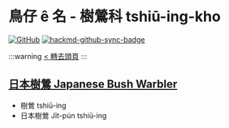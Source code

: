# 鳥仔 ê 名 - 樹鶯科 tshiū-ing-kho

[![GitHub](https://img.shields.io/badge/GitHub-black?logo=github)](https://github.com/siansiansu/tsiau-a-e-mia)
[![hackmd-github-sync-badge](https://hackmd.io/hCqdaxj9R0O520gWapFGxg/badge)](https://hackmd.io/hCqdaxj9R0O520gWapFGxg)

:::warning
[< 轉去頭頁](https://hackmd.io/@siansiansu/Hy4VzNvha)
:::

## [日本樹鶯 Japanese Bush Warbler](https://www.instagram.com/p/CtRiGfXPFuV/)

- 樹鶯 tshiū-ing
- 日本樹鶯 Ji̍t-pún tshiū-ing

